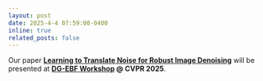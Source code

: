 ```yaml
---
layout: post
date: 2025-4-4 07:59:00-0400
inline: true
related_posts: false
---
```


Our paper **[Learning to Translate Noise for Robust Image Denoising](https://hij1112.github.io/learning-to-translate-noise/)** will be presented at **[DG-EBF Workshop](https://cvpr25workshop.m-haris-khan.com/) @ CVPR 2025**.
